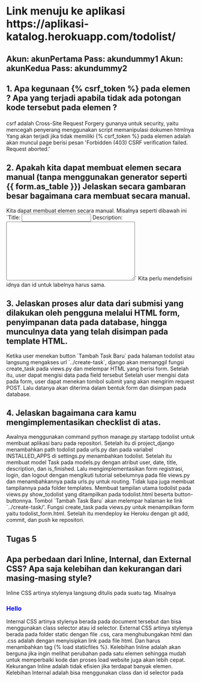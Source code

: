 <h1> Link menuju ke aplikasi https://aplikasi-katalog.herokuapp.com/todolist/ </h1>

<h2>
Akun: akunPertama
Pass: akundummy1
Akun: akunKedua
Pass: akundummy2

</h2>

<h2>1. Apa kegunaan {% csrf_token %} pada elemen <form>? Apa yang terjadi apabila tidak ada potongan kode tersebut pada elemen <form>?</h2>
<p>
csrf adalah Cross-Site Request Forgery gunanya untuk security, yaitu mencegah penyerang menggunakan script memanipulasi dokumen htmlnya
Yang akan terjadi jika tidak memiliki {% csrf_token %} pada elemen <form> adalah akan muncul page berisi pesan 
'Forbidden (403)
CSRF verification failed. Request aborted.'
</p>


<h2>2. Apakah kita dapat membuat elemen <form> secara manual (tanpa menggunakan generator seperti {{ form.as_table }})
Jelaskan secara gambaran besar bagaimana cara membuat <form> secara manual. </h2>
<p>
Kita dapat membuat elemen <form> secara manual. Misalnya seperti dibawah ini 
    `<label for="id_title">Title:</label>
    <input type="text" name="title" required="" id="id_title">
    <label for="id_description">Description:</label>
    <textarea name="description" cols="40" rows="10" required="" id="id_description"></textarea>`
Kita perlu mendefisini idnya dan id untuk labelnya harus sama.
</p>


<h2>3. Jelaskan proses alur data dari submisi yang dilakukan oleh pengguna melalui HTML form, penyimpanan data pada database, hingga munculnya data yang telah disimpan pada template HTML.</h2>
<p>
Ketika user menekan button `Tambah Task Baru` pada halaman todolist atau langsung mengakses url `../create-task`, django akan memanggil fungsi create_task pada views.py dan melempar HTML yang berisi form. Setelah itu, user dapat mengisi data pada field tersebut
Setelah user mengisi data pada form, user dapat menekan tombol submit yang akan mengirim request POST. Lalu datanya akan diterima dalam bentuk form dan disimpan pada database.
</p>


<h2>4. Jelaskan bagaimana cara kamu mengimplementasikan checklist di atas.</h2>
<p>
Awalnya menggunakan command python manage.py startapp todolist untuk membuat aplikasi baru pada repositori. 
Setelah itu di project_django menambahkan path todolist pada urls.py dan pada variabel INSTALLED_APPS di settings.py menambahkan todolist. Setelah itu membuat model Task pada models.py dengan atribut user, date, title, description, dan is_finished. Lalu mengimplementasikan form registrasi, login, dan logout dengan mengikuti tutorial sebelumnya pada file
views.py dan menambahkannya pada urls.py untuk routing. Tidak lupa juga membuat tampilannya pada folder templates. Membuat tampilan utama todolist pada views.py show_todolist yang ditampilkan pada todolist.html beserta button-buttonnya. Tombol `Tambah Task Baru` akan melempar halaman ke link `../create-task/'. Fungsi create_task pada views.py untuk menampilkan form yaitu todolist_form.html. Setelah itu mendeploy ke Heroku dengan git add, commit, dan push ke repositori.
</p>

<h2>Tugas 5</h2>

<h2>Apa perbedaan dari Inline, Internal, dan External CSS? Apa saja kelebihan dan kekurangan dari masing-masing style?</h2>
<p>
Inline CSS artinya stylenya langsung ditulis pada suatu tag. Misalnya <h3 style = "color: blue">Hello</h3>
Internal CSS artinya stylenya berada pada <head> document tersebut dan bisa menggunakan class selector atau id selector.
External CSS artinya stylenya berada pada folder static dengan file .css, cara menghubungakan html dan .css
adalah dengan menyisipkan link pada file html. Dan harus menambahkan tag {% load staticfiles %}.
Kelebihan Inline adalah akan berguna jika ingin melihat perubahan pada satu elemen sehingga mudah untuk memperbaiki kode dan proses load website juga akan lebih cepat.
Kekurangan Inline adalah tidak efisien jika terdapat banyak elemen.
Kelebihan Internal adalah bisa menggunakan class dan id selector pada <style>
Kekurangan Internal adalah performa web bisa melambat karena setiap halaman perlu load css beda.
Kelebihan External adalah ukuran file html menjadi lebih kecil dan file css dapat digunakan beberapa halaman website sekaligus sehingga load website juga akan cepat.
Kekurangan External adalah halaman berpotensi berantakan jika file css tidak berhasil dipanggil oleh html
karena koneksi internet tidak bagus.
</p>

<h2>Jelaskan tag HTML5 yang kamu ketahui.</h2>
<p> 
<a> mendefinisikan hyperlink
<b> mendefinisikan bold style pada text
<body> mendefinisikan body dari dokumen
<br> membuat new line 
<button> membuat button yang dapat diklik
<div> menspesifikasikan sebuah section pada dokumen
<form> mendefinisikan form html 
<head> mendefinisikan porsi head dari dokumen yang berisi informasi tentang dokumen misalnya title
<img> merepresentasikan gambar
<input> mendefinisikan tempat input
<label> mendefinisikan sebuah label untuk kontrol <input> 
<meta> mendefinisikan memberi metadata terstruktur mengenai isi dokumen
<style> untuk mengisi informasi style seperti CSS pada head
<table> mendefinisikan table
<td> mendefinisikan cell pada table
<th> mendefinisikan header cell pada table
<tr> mendefinisikan row dari cells pada table
</p>


<h2>Jelaskan tipe-tipe CSS selector yang kamu ketahui.</h2>
<p>
1. Element Selector
Element selector menggunakan tag HTML sebagai selector untuk mengubah properti yang terdapat dalam tag tersebut.

2. ID Selector(#id)
ID selector menggunakan ID pada tag sebagai selector-nya. Menggunakan karakter # diikuti dengan id.

3. Class Selector(.class)
Class selector digunakan untuk memperindah tampilan template HTML dengan menambahkan class pada tag HTML,
lalu menambahkan class selector pada file css. Menggunakan karakter . diikuti dengan nama class.

4. Hover (:hover)
Memilih link dengan mouse 

dan masih banyak lagi yang bisa dibaca dari link berikut <a href="https://www.w3schools.com/cssref/css_selectors.asp">ini</a>
</p>

<h2>Jelaskan bagaimana cara kamu mengimplementasikan checklist di atas.</h2>
<p>
Menganti isi file html login, register, todolist_form, dan todolist dengan menambahkan framework bootstrap dan menggunakan internal css. Dan menambahkan line <meta name="viewport" content="width=device-width, initial-scale=1"> untuk membuatnya jadi responsive. Setelah itu membuat card dengan mengambil referensi dari <a href ="https://getbootstrap.com/docs/4.1/components/card/#card-groups">ini</a>.

</p>
